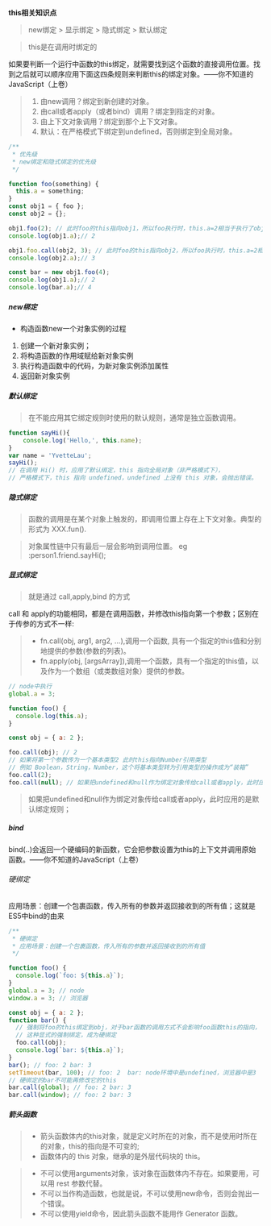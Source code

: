 **this相关知识点**

> new绑定 > 显示绑定 > 隐式绑定 > 默认绑定

> this是在调用时绑定的

如果要判断一个运行中函数的this绑定，就需要找到这个函数的直接调用位置。找到之后就可以顺序应用下面这四条规则来判断this的绑定对象。——你不知道的JavaScript（上卷） 
>1. 由new调用？绑定到新创建的对象。
>2. 由call或者apply（或者bind）调用？绑定到指定的对象。
>3. 由上下文对象调用？绑定到那个上下文对象。
>4. 默认：在严格模式下绑定到undefined，否则绑定到全局对象。

```javascript
/**
 * 优先级
 * new绑定和隐式绑定的优先级
 */

function foo(something) {
  this.a = something;
}
const obj1 = { foo };
const obj2 = {};

obj1.foo(2); // 此时foo的this指向obj1，所以foo执行时，this.a=2相当于执行了obj1.a=2
console.log(obj1.a);// 2

obj1.foo.call(obj2, 3); // 此时foo的this指向obj2，所以foo执行时，this.a=2相当于执行了obj1.a=2
console.log(obj2.a);// 3

const bar = new obj1.foo(4);
console.log(obj1.a);// 2
console.log(bar.a);// 4
```


##### new绑定
* 构造函数new一个对象实例的过程
1. 创建一个新对象实例；
2. 将构造函数的作用域赋给新对象实例
3. 执行构造函数中的代码，为新对象实例添加属性
4. 返回新对象实例

##### 默认绑定
> 在不能应用其它绑定规则时使用的默认规则，通常是独立函数调用。

```javascript
function sayHi(){
    console.log('Hello,', this.name);
}
var name = 'YvetteLau';
sayHi();
// 在调用 Hi() 时，应用了默认绑定，this 指向全局对象（非严格模式下），
// 严格模式下，this 指向 undefined，undefined 上没有 this 对象，会抛出错误。
```

##### 隐式绑定
> 函数的调用是在某个对象上触发的，即调用位置上存在上下文对象。典型的形式为 XXX.fun(). 

> 对象属性链中只有最后一层会影响到调用位置。
> eg :person1.friend.sayHi();

##### 显式绑定
> 就是通过 call,apply,bind 的方式

call 和 apply的功能相同，都是在调用函数，并修改this指向第一个参数；区别在于传参的方式不一样:
>* fn.call(obj, arg1, arg2, ...),调用一个函数, 具有一个指定的this值和分别地提供的参数(参数的列表)。
>* fn.apply(obj, [argsArray]),调用一个函数，具有一个指定的this值，以及作为一个数组（或类数组对象）提供的参数。

```javascript
// node中执行
global.a = 3;

function foo() {
  console.log(this.a);
}

const obj = { a: 2 };

foo.call(obj); // 2
// 如果将第一个参数传为一个基本类型2 此时this指向Number引用类型
// 例如 Boolean，String，Number，这个将基本类型转为引用类型的操作成为“装箱”
foo.call(2);
foo.call(null); // 如果把undefined和null作为绑定对象传给call或者apply，此时应用的是默认绑定规则

```
>如果把undefined和null作为绑定对象传给call或者apply，此时应用的是默认绑定规则；

##### bind
bind(..)会返回一个硬编码的新函数，它会把参数设置为this的上下文并调用原始函数。——你不知道的JavaScript（上卷）
###### 硬绑定
应用场景：创建一个包裹函数，传入所有的参数并返回接收到的所有值；这就是ES5中bind的由来
```javascript
/**
 * 硬绑定
 * 应用场景：创建一个包裹函数，传入所有的参数并返回接收到的所有值
 */

function foo() {
  console.log(`foo: ${this.a}`);
}
global.a = 3; // node
window.a = 3; // 浏览器

const obj = { a: 2 };
function bar() {
  // 强制将foo的this绑定到obj，对于bar函数的调用方式不会影响foo函数this的指向，
  // 这种显式的强制绑定，成为硬绑定
  foo.call(obj);
  console.log(`bar: ${this.a}`);
}
bar(); // foo: 2 bar: 3
setTimeout(bar, 100); // foo: 2  bar: node环境中是undefined，浏览器中是3
// 硬绑定的bar不可能再修改它的this
bar.call(global); // foo: 2 bar: 3
bar.call(window); // foo: 2 bar: 3
```

##### 箭头函数
>* 箭头函数体内的this对象，就是定义时所在的对象，而不是使用时所在的对象，this的指向是不可变的;
>* 函数体内的 this 对象，继承的是外层代码块的 this。

>* 不可以使用arguments对象，该对象在函数体内不存在。如果要用，可以用 rest 参数代替。
>* 不可以当作构造函数，也就是说，不可以使用new命令，否则会抛出一个错误。
>* 不可以使用yield命令，因此箭头函数不能用作 Generator 函数。